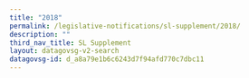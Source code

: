 ```yaml
---
title: "2018"
permalink: /legislative-notifications/sl-supplement/2018/
description: ""
third_nav_title: SL Supplement
layout: datagovsg-v2-search
datagovsg-id: d_a8a79e1b6c6243d7f94afd770c7dbc11
---
```

